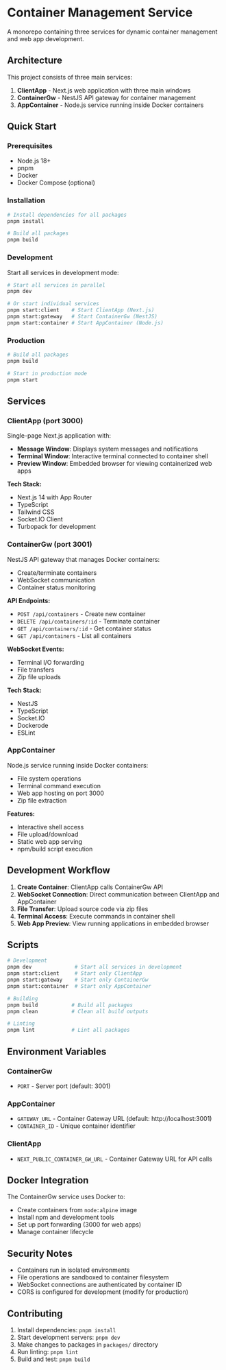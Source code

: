 # Container Management Service

A monorepo containing three services for dynamic container management and web app development.

## Architecture

This project consists of three main services:

1. **ClientApp** - Next.js web application with three main windows
2. **ContainerGw** - NestJS API gateway for container management  
3. **AppContainer** - Node.js service running inside Docker containers

## Quick Start

### Prerequisites

- Node.js 18+
- pnpm
- Docker
- Docker Compose (optional)

### Installation

```bash
# Install dependencies for all packages
pnpm install

# Build all packages
pnpm build
```

### Development

Start all services in development mode:

```bash
# Start all services in parallel
pnpm dev

# Or start individual services
pnpm start:client    # Start ClientApp (Next.js)
pnpm start:gateway   # Start ContainerGw (NestJS)
pnpm start:container # Start AppContainer (Node.js)
```

### Production

```bash
# Build all packages
pnpm build

# Start in production mode
pnpm start
```

## Services

### ClientApp (port 3000)

Single-page Next.js application with:
- **Message Window**: Displays system messages and notifications
- **Terminal Window**: Interactive terminal connected to container shell
- **Preview Window**: Embedded browser for viewing containerized web apps

**Tech Stack:**
- Next.js 14 with App Router
- TypeScript
- Tailwind CSS
- Socket.IO Client
- Turbopack for development

### ContainerGw (port 3001)

NestJS API gateway that manages Docker containers:
- Create/terminate containers
- WebSocket communication
- Container status monitoring

**API Endpoints:**
- `POST /api/containers` - Create new container
- `DELETE /api/containers/:id` - Terminate container
- `GET /api/containers/:id` - Get container status
- `GET /api/containers` - List all containers

**WebSocket Events:**
- Terminal I/O forwarding
- File transfers
- Zip file uploads

**Tech Stack:**
- NestJS
- TypeScript
- Socket.IO
- Dockerode
- ESLint

### AppContainer

Node.js service running inside Docker containers:
- File system operations
- Terminal command execution
- Web app hosting on port 3000
- Zip file extraction

**Features:**
- Interactive shell access
- File upload/download
- Static web app serving
- npm/build script execution

## Development Workflow

1. **Create Container**: ClientApp calls ContainerGw API
2. **WebSocket Connection**: Direct communication between ClientApp and AppContainer
3. **File Transfer**: Upload source code via zip files
4. **Terminal Access**: Execute commands in container shell
5. **Web App Preview**: View running applications in embedded browser

## Scripts

```bash
# Development
pnpm dev              # Start all services in development
pnpm start:client     # Start only ClientApp
pnpm start:gateway    # Start only ContainerGw  
pnpm start:container  # Start only AppContainer

# Building
pnpm build           # Build all packages
pnpm clean           # Clean all build outputs

# Linting
pnpm lint            # Lint all packages
```

## Environment Variables

### ContainerGw
- `PORT` - Server port (default: 3001)

### AppContainer
- `GATEWAY_URL` - Container Gateway URL (default: http://localhost:3001)
- `CONTAINER_ID` - Unique container identifier

### ClientApp
- `NEXT_PUBLIC_CONTAINER_GW_URL` - Container Gateway URL for API calls

## Docker Integration

The ContainerGw service uses Docker to:
- Create containers from `node:alpine` image
- Install npm and development tools
- Set up port forwarding (3000 for web apps)
- Manage container lifecycle

## Security Notes

- Containers run in isolated environments
- File operations are sandboxed to container filesystem
- WebSocket connections are authenticated by container ID
- CORS is configured for development (modify for production)

## Contributing

1. Install dependencies: `pnpm install`
2. Start development servers: `pnpm dev`
3. Make changes to packages in `packages/` directory
4. Run linting: `pnpm lint`
5. Build and test: `pnpm build`